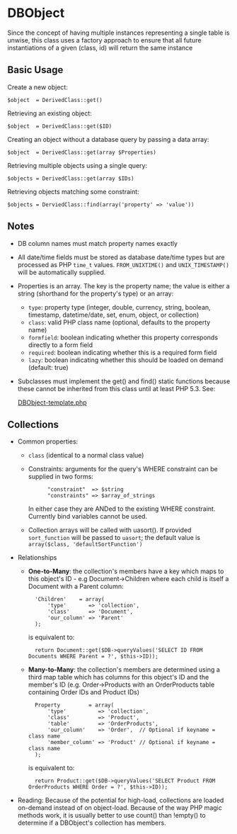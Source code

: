 DBObject
========

Since the concept of having multiple instances representing a
single table is unwise, this class uses a factory approach to
ensure that all future instantiations of a given (class, id)
will return the same instance

Basic Usage
-----------

Create a new object:

	$object  = DerivedClass::get()
	
Retrieving an existing object:

	$object  = DerivedClass::get($ID)
	
Creating an object without a database query by passing a data array:

	$object  = DerivedClass::get(array $Properties)

Retrieving multiple objects using a single query:

	$objects = DerivedClass::get(array $IDs)

Retrieving objects matching some constraint:

	$objects = DerviedClass::find(array('property' => 'value'))

Notes
-----
* DB column names must match property names exactly
* All date/time fields must be stored as database date/time types but are
  processed as PHP `time_t` values. `FROM_UNIXTIME()` and `UNIX_TIMESTAMP()` will be
  automatically supplied.
* Properties is an array. The key is the property name; the value is either a
  string (shorthand for the property's type) or an array:
	* `type`: property type (integer, double, currency, string, boolean, timestamp, datetime/date, set, enum, object, or collection)
	* `class`: valid PHP class name (optional, defaults to the property name)
	* `formfield`: boolean indicating whether this property corresponds directly to a form field
	* `required`: boolean indicating whether this is a required form field
	* `lazy`: boolean indicating whether this should be loaded on demand (default: true)
* Subclasses must implement the get() and find() static functions because
  these cannot be inherited from this class until at least PHP 5.3. See:

  [DBObject-template.php](http://svn.improbable.org/ImpUtils/trunk/DBObject-template.php)


Collections
-----------
* Common properties:
	* `class` (identical to a normal class value)
	* Constraints: arguments for the query's WHERE constraint can be supplied
    in two forms: 

				"constraint"  => $string
				"constraints" => $array_of_strings
				
		In either case they are ANDed to the existing WHERE constraint. Currently
    bind variables cannot be used.
	* Collection arrays will be called with uasort(). If provided `sort_function`
		will be passed to `uasort`; the default value is 
		`array($class, 'defaultSortFunction')`
		
* Relationships
	* **One-to-Many**: the collection's members have a key which maps to this
		object's ID - e.g Document->Children where each child is itself a Document
		with a Parent column:

			'Children'    = array(
				'type'       => 'collection',
				'class'      => 'Document',
				'our_column' => 'Parent'
			);

		is equivalent to:

			return Document::get($DB->queryValues('SELECT ID FROM Documents WHERE Parent = ?', $this->ID));

	* **Many-to-Many**: the collection's members are determined using a third map
		table which has columns for this object's ID and the member's ID (e.g.
    Order->Products with an OrderProducts table containing Order IDs and
    Product IDs)

			Property         = array(
				'type'          => 'collection',
				'class'         => 'Product',
				'table'         => 'OrderProducts',
				'our_column'    => 'Order',  // Optional if keyname = class name
				'member_column' => 'Product' // Optional if keyname = class name
			);

		is equivalent to:

			return Product::get($DB->queryValues('SELECT Product FROM OrderProducts WHERE Order = ?', $this->ID));

* Reading: Because of the potential for high-load, collections are loaded on-demand instead of on object-load.
		Because of the way PHP magic methods work, it is usually better to use count() than !empty() to determine if a
		DBObject's collection has members.